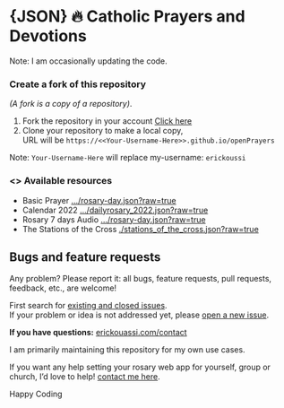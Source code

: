 # {JSON} 🔥 Catholic Prayers and Devotions
Note: I am occasionally updating the code.

### Create a fork of this repository
 *(A fork is a copy of a repository)*.
1. Fork the repository in your account [Click here](https://github.com/erickouassi/openPrayers/fork)
2. Clone your repository to make a local copy,<br />
URL will be `https://<<Your-Username-Here>>.github.io/openPrayers`

Note: `Your-Username-Here` will replace my-username: `erickoussi`

### <> Available resources
- Basic Prayer [.../rosary-day.json?raw=true](https://raw.githubusercontent.com/erickouassi/openPrayers/main/basic_prayers.json)
- Calendar 2022 [.../dailyrosary_2022.json?raw=true](https://raw.githubusercontent.com/erickouassi/openPrayers/main/rosary/dailyrosary_2022.json)
- Rosary 7 days Audio [.../rosary-day.json?raw=true](https://raw.githubusercontent.com/erickouassi/openPrayers/main/rosary/rosary_day.json)
- The Stations of the Cross [./stations_of_the_cross.json?raw=true](https://raw.githubusercontent.com/erickouassi/openPrayers/main/stations_of_the_cross.json)


## Bugs and feature requests
Any problem? Please report it: all bugs, feature requests, pull requests, feedback, etc., are welcome!

First search for [existing and closed issues](https://github.com/erickouassi/openPrayers/issues?utf8=%E2%9C%93&q=is%3Aissue). <br />
If your problem or idea is not addressed yet, please [open a new issue](https://github.com/erickouassi/openPrayers/issues/new/choose).

**If you have questions:**  [erickouassi.com/contact](https://erickouassi.com/contact.html)

I am primarily maintaining this repository for my own use cases. 

If you want any help setting your rosary web app for yourself, group or church, I’d love to help! [contact me here](https://erickouassi.com/contact.html).




Happy Coding